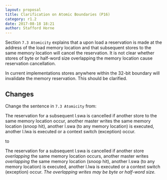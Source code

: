```yaml
---
layout: proposal
title: Clarification on Atomic Boundaries (P16)
category: r1.2
date: 2017-08-18 18:21
author: Stafford Horne
---
```


Section `7.3 Atomicity` explains that a upon load a reservation is made at
the address of the load memory location and that subsequent stores to the
same memory location will cancel the reservation.  It is not clear whether
stores of byte or half-word size overlapping the memory location cause
reservation cancellation.

In current implementations stores anywhere within the 32-bit boundary will
invalidate the memory reservation.  This should be clarified.

## Changes

Change the sentence in `7.3 Atomicity` from:

  The reservation for a subsequent l.swa is cancelled if another store to
  the same memory location occur, another master writes the same memory
  location (snoop hit), another l.swa (to any memory location) is executed,
  another l.lwa is executed or a context switch (exception) occur.

to 

  The reservation for a subsequent l.swa is cancelled if another store
  *overlapping* the same memory location occurs, another master writes
  *overlapping* the same memory location (snoop hit), another l.swa (to any 
  memory location) is executed, another l.lwa is executed or a context
  switch (exception) occur.  *The overlapping writes may be byte or
  half-word size.*


